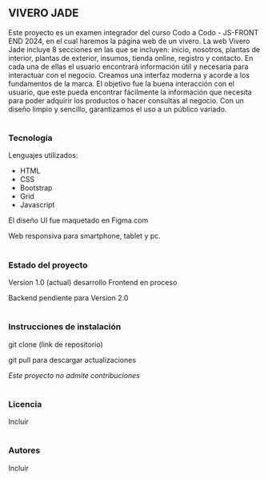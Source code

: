 ## VIVERO JADE

Este proyecto es un examen integrador del curso Codo a Codo - JS-FRONT END 2024, en el cual haremos la página web de un vivero.
La web Vivero Jade incluye 8 secciones en las que se incluyen: inicio, nosotros, plantas de interior, plantas de exterior, insumos, tienda online, registro y contacto. 
En cada una de ellas el usuario encontrará información útil y necesaria para interactuar con el negocio.
Creamos una interfaz moderna y acorde a los fundamentos de la marca. 
El objetivo fue la buena interacción con el usuario, que este pueda encontrar fácilmente la información 
que necesita para poder adquirir los productos o hacer consultas al negocio. 
Con un diseño limpio y sencillo, garantizamos el uso a un público variado.
#
### Tecnología
Lenguajes utilizados:
- HTML
- CSS
- Bootstrap
- Grid
- Javascript 

El diseño UI fue maquetado en Figma.com


Web responsiva para smartphone, tablet y pc.
#
### Estado del proyecto
Version 1.0 (actual) desarrollo Frontend en proceso


Backend pendiente para Version 2.0 
#
### Instrucciones de instalación
git clone (link de repositorio)

git pull para descargar actualizaciones

*Este proyecto no admite contribuciones*

#
### Licencia
Incluir
#
### Autores 
Incluir